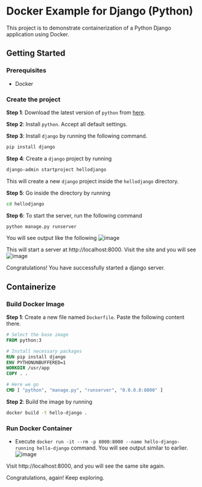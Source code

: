# Docker Example for Django (Python)

This project is to demonstrate containerization of a Python Django
application using Docker.

## Getting Started

### Prerequisites

- Docker

### Create the project

**Step 1**: Download the latest version of `python` from [here](https://www.python.org/downloads/).

**Step 2**: Install `python`. Accept all default settings.

**Step 3**: Install `django` by running the following command.

```sh
pip install django
```

**Step 4**: Create a `django` project by running

```sh
django-admin startproject hellodjango
```

This will create a new `django` project inside the `hellodjango` directory.

**Step 5**: Go inside the directory by running

```sh
cd hellodjango
```

**Step 6**: To start the server, run the following command

```sh
python manage.py runserver
```

You will see output like the following
![image](https://user-images.githubusercontent.com/13452649/134752619-9f99a11d-3367-469b-91fb-830bfb0599b2.png)

This will start a server at http://localhost:8000. Visit the site and you will see
![image](https://user-images.githubusercontent.com/13452649/134752675-6b1580a0-a146-4a16-a8e9-96b17805b8cc.png)

Congratulations! You have successfully started a django server.
## Containerize

### Build Docker Image

**Step 1**: Create a new file named `Dockerfile`. Paste the following content there.

```dockerfile
# Select the base image
FROM python:3

# Install necessary packages
RUN pip install django
ENV PYTHONUNBUFFERED=1
WORKDIR /usr/app
COPY . .

# Here we go
CMD [ "python", "manage.py", "runserver", "0.0.0.0:8000" ]
```

**Step 2**: Build the image by running

```sh
docker build -t hello-django .
```

### Run Docker Container

- Execute `docker run -it --rm -p 8000:8000 --name hello-django-running hello-django` command.
You will see output similar to earlier.
  ![image](https://user-images.githubusercontent.com/13452649/134752619-9f99a11d-3367-469b-91fb-830bfb0599b2.png)

Visit http://localhost:8000, and you will see the same site again.

Congratulations, again! Keep exploring.
